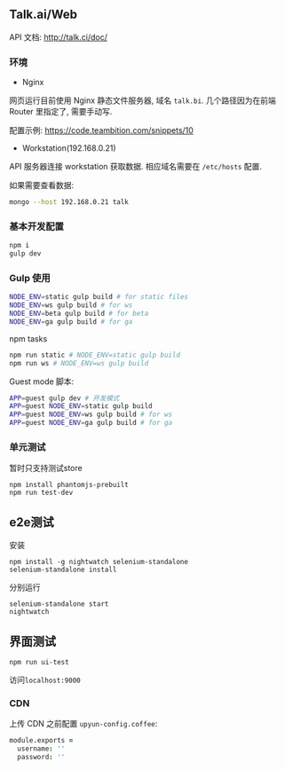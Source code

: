 Talk.ai/Web
------

API 文档: http://talk.ci/doc/

### 环境

* Nginx

网页运行目前使用 Nginx 静态文件服务器, 域名 `talk.bi`.
几个路径因为在前端 Router 里指定了, 需要手动写.

配置示例: https://code.teambition.com/snippets/10

* Workstation(192.168.0.21)

API 服务器连接 workstation 获取数据.
相应域名需要在 `/etc/hosts` 配置.

如果需要查看数据:
```bash
mongo --host 192.168.0.21 talk
```

### 基本开发配置

```bash
npm i
gulp dev
```

### Gulp 使用

```bash
NODE_ENV=static gulp build # for static files
NODE_ENV=ws gulp build # for ws
NODE_ENV=beta gulp build # for beta
NODE_ENV=ga gulp build # for ga
```

npm tasks

```bash
npm run static # NODE_ENV=static gulp build
npm run ws # NODE_ENV=ws gulp build
```

Guest mode 脚本:

```bash
APP=guest gulp dev # 开发模式
APP=guest NODE_ENV=static gulp build
APP=guest NODE_ENV=ws gulp build # for ws
APP=guest NODE_ENV=ga gulp build # for ga
```

### 单元测试

暂时只支持测试store
```
npm install phantomjs-prebuilt
npm run test-dev
```

## e2e测试
安装
```
npm install -g nightwatch selenium-standalone
selenium-standalone install
```
分别运行
```
selenium-standalone start
nightwatch
```

## 界面测试
```
npm run ui-test
```
访问`localhost:9000`

### CDN

上传 CDN 之前配置 `upyun-config.coffee`:

```coffee
module.exports =
  username: ''
  password: ''
```
